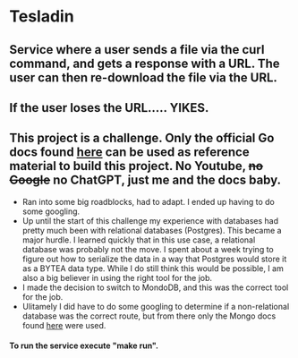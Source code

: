 # Tesladin

## Service where a user sends a file via the curl command, and gets a response with a URL. The user can then re-download the file via the URL.

## If the user loses the URL..... YIKES.

## This project is a challenge. Only the official Go docs found [here](https://go.dev/#) can be used as reference material to build this project. No Youtube, ~~no Google~~ no ChatGPT, just me and the docs baby.
  - Ran into some big roadblocks, had to adapt. I ended up having to do some googling. 
  - Up until the start of this challenge my experience with databases had pretty much been with relational databases (Postgres). This became a major hurdle. I learned quickly that in this use case, a relational database was probably not the move. I spent about a week trying to figure out how to serialize the data in a way that Postgres would store it as a BYTEA data type. While I do still think this would be possible, I am also a big believer in using the right tool for the job.
  - I made the decision to switch to MondoDB, and this was the correct tool for the job. 
  - Ulitamely I did have to do some googling to determine if a non-relational database was the correct route, but from there only the Mongo docs found [here](https://www.mongodb.com/docs/) were used.

#### To run the service execute "make run".
